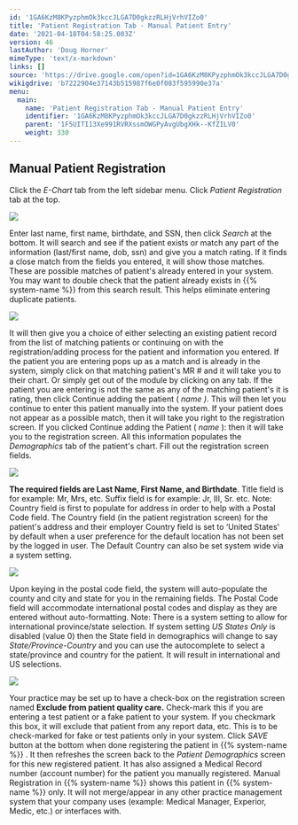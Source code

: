 ```yaml
---
id: '1GA6KzM8KPyzphmOk3kccJLGA7D0gkzzRLHjVrhVIZo0'
title: 'Patient Registration Tab - Manual Patient Entry'
date: '2021-04-18T04:58:25.003Z'
version: 46
lastAuthor: 'Doug Horner'
mimeType: 'text/x-markdown'
links: []
source: 'https://drive.google.com/open?id=1GA6KzM8KPyzphmOk3kccJLGA7D0gkzzRLHjVrhVIZo0'
wikigdrive: 'b7222904e37143b515987f6e0f083f595990e37a'
menu:
  main:
    name: 'Patient Registration Tab - Manual Patient Entry'
    identifier: '1GA6KzM8KPyzphmOk3kccJLGA7D0gkzzRLHjVrhVIZo0'
    parent: '1F5UITI13Xe991RVRXssmOWGPyAvgUbgXHk--KfZILV0'
    weight: 330
---
```

## Manual Patient Registration

Click the *E-Chart* tab from the left sidebar menu.
Click *Patient Registration* tab at the top.

![](../patient-registration-tab-manual-patient-entry.assets/100002010000040200000125D56E1636F0629848.png)

Enter last name, first name, birthdate, and SSN, then click *Search* at the bottom.
It will search and see if the patient exists or match any part of the information (last/first name, dob, ssn) and give you a match rating.
If it finds a close match from the fields you entered, it will show those matches. These are possible matches of patient's already entered in your system. You may want to double check that the patient already exists in {{% system-name %}} from this search result. This helps eliminate entering duplicate patients.

![](../patient-registration-tab-manual-patient-entry.assets/1000020100000477000000F5C4F51E7D86CC17DB.png)

It will then give you a choice of either selecting an existing patient record from the list of matching patients or continuing on with the registration/adding process for the patient and information you entered.
If the patient you are entering pops up as a match and is already in the system, simply click on that matching patient's MR # and it will take you to their chart. Or simply get out of the module by clicking on any tab.
If the patient you are entering is not the same as any of the matching patient's it is rating, then click Continue adding the patient ( *name )*. This will then let you continue to enter this patient manually into the system.
If your patient does not appear as a possible match, then it will take you right to the registration screen.
If you clicked Continue adding the Patient ( *name* ): then it will take you to the registration screen.
All this information populates the *Demographics* tab of the patient's chart.
Fill out the registration screen fields.

![](../patient-registration-tab-manual-patient-entry.assets/1000020100000470000001EC19505BA12450EADD.png)

**The required fields are Last Name, First Name, and Birthdate**.
Title field is for example: Mr, Mrs, etc.
Suffix field is for example: Jr, III, Sr. etc.
Note: Country field is first to populate for address in order to help with a Postal Code field. The Country field (in the patient registration screen) for the patient's address and their employer Country field is set to ‘United States' by default when a user preference for the default location has not been set by the logged in user. The Default Country can also be set system wide via a system setting.

![](../patient-registration-tab-manual-patient-entry.assets/10000201000002910000005C3CEB22CC40352E43.png)

Upon keying in the postal code field, the system will auto-populate the county and city and state for you in the remaining fields. The Postal Code field will accommodate international postal codes and display as they are entered without auto-formatting.
Note: There is a system setting to allow for international province/state selection. If system setting *US States Only* is disabled (value 0) then the State field in demographics will change to say *State/Province-Country* and you can use the autocomplete to select a state/province and country for the patient. It will result in international and US selections.

![](../patient-registration-tab-manual-patient-entry.assets/10000201000001880000006E4F5D04F8CDF74BE3.png)

Your practice may be set up to have a check-box on the registration screen named **Exclude from patient quality care.** Check-mark this if you are entering a test patient or a fake patient to your system. If you checkmark this box, it will exclude that patient from any report data, etc. This is to be check-marked for fake or test patients only in your system.
Click *SAVE* button at the bottom when done registering the patient in {{% system-name %}} .
It then refreshes the screen back to the *Patient Demographics* screen for this new registered patient.
It has also assigned a Medical Record number (account number) for the patient you manually registered.
Manual Registration in {{% system-name %}} shows this patient in {{% system-name %}} only. It will not merge/appear in any other practice management system that your company uses (example: Medical Manager, Experior, Medic, etc.) or interfaces with.
